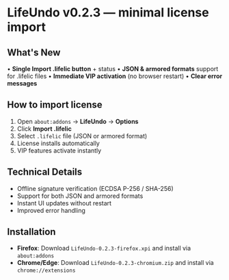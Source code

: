 # LifeUndo v0.2.3 — minimal license import

## What's New

• **Single Import .lifelic button** + status
• **JSON & armored formats** support for .lifelic files
• **Immediate VIP activation** (no browser restart)
• **Clear error messages**

## How to import license

1. Open `about:addons` → **LifeUndo** → **Options**
2. Click **Import .lifelic**
3. Select `.lifelic` file (JSON or armored format)
4. License installs automatically
5. VIP features activate instantly

## Technical Details

- Offline signature verification (ECDSA P-256 / SHA-256)
- Support for both JSON and armored formats
- Instant UI updates without restart
- Improved error handling

## Installation

- **Firefox**: Download `LifeUndo-0.2.3-firefox.xpi` and install via `about:addons`
- **Chrome/Edge**: Download `LifeUndo-0.2.3-chromium.zip` and install via `chrome://extensions`

































